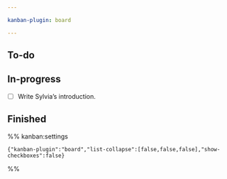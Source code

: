 ```yaml
---

kanban-plugin: board

---
```


## To-do



## In-progress

- [ ] Write Sylvia’s introduction.


## Finished





%% kanban:settings
```
{"kanban-plugin":"board","list-collapse":[false,false,false],"show-checkboxes":false}
```
%%